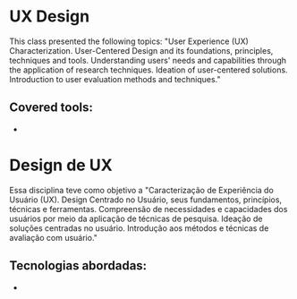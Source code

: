 # UX Design

This class presented the following topics: "User Experience (UX) Characterization. User-Centered Design and its foundations, principles, techniques and tools. Understanding users' needs and capabilities through the application of research techniques. Ideation of user-centered solutions. Introduction to user evaluation methods and techniques."


## Covered tools:

* 


#


# Design de UX

Essa disciplina teve como objetivo a "Caracterização de Experiência do Usuário (UX). Design Centrado no Usuário, seus fundamentos, princípios, técnicas e ferramentas. Compreensão de necessidades e capacidades dos usuários por meio da aplicação de técnicas de pesquisa. Ideação de soluções centradas no usuário. Introdução aos métodos e técnicas de avaliação com usuário."


## Tecnologias abordadas:

* 